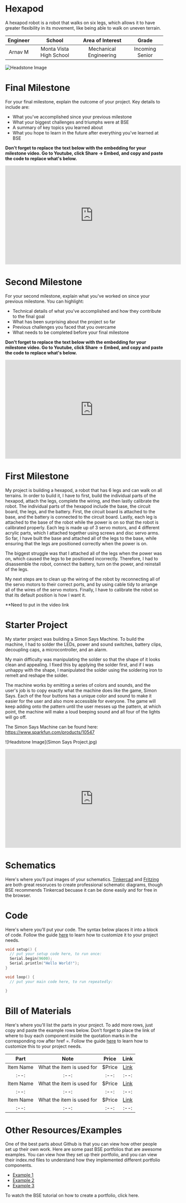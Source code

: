 # Hexapod
A hexapod robot is a robot that walks on six legs, which allows it to have greater flexibility in its movement, like being able to walk on uneven terrain.

| **Engineer** | **School** | **Area of Interest** | **Grade** |
|:--:|:--:|:--:|:--:|
| Arnav M | Monta Vista High School | Mechanical Engineering | Incoming Senior

![Headstone Image]()
  
# Final Milestone
For your final milestone, explain the outcome of your project. Key details to include are:
- What you've accomplished since your previous milestone
- What your biggest challenges and triumphs were at BSE
- A summary of key topics you learned about
- What you hope to learn in the future after everything you've learned at BSE

**Don't forget to replace the text below with the embedding for your milestone video. Go to Youtube, click Share -> Embed, and copy and paste the code to replace what's below.**

<iframe width="560" height="315" src="https://www.youtube.com/embed/F7M7imOVGug" title="YouTube video player" frameborder="0" allow="accelerometer; autoplay; clipboard-write; encrypted-media; gyroscope; picture-in-picture; web-share" allowfullscreen></iframe>

# Second Milestone
For your second milestone, explain what you've worked on since your previous milestone. You can highlight:
- Technical details of what you've accomplished and how they contribute to the final goal
- What has been surprising about the project so far
- Previous challenges you faced that you overcame
- What needs to be completed before your final milestone 

**Don't forget to replace the text below with the embedding for your milestone video. Go to Youtube, click Share -> Embed, and copy and paste the code to replace what's below.**

<iframe width="560" height="315" src="https://www.youtube.com/embed/y3VAmNlER5Y" title="YouTube video player" frameborder="0" allow="accelerometer; autoplay; clipboard-write; encrypted-media; gyroscope; picture-in-picture; web-share" allowfullscreen></iframe>

# First Milestone
My project is building a hexapod, a robot that has 6 legs and can walk on all terrains. In order to build it, I have to first, build the individual parts of the hexapod, attach the legs, complete the wiring, and then lastly calibrate the robot. The individual parts of the hexapod include the base, the circuit board, the legs, and the battery. First, the circuit board is attached to the base, and the battery is connected to the circuit board. Lastly, each leg is attached to the base of the robot while the power is on so that the robot is calibrated properly. Each leg is made up of 3 servo motors, and 4 different acrylic parts, which I attached together using screws and disc servo arms.
So far, I have built the base and attached all of the legs to the base, while ensuring that the legs are positioned correctly when the power is on. 

The biggest struggle was that I attached all of the legs when the power was on, which caused the legs to be positioned incorrectly. Therefore, I had to disassemble the robot, connect the battery, turn on the power, and reinstall of the legs.

My next steps are to clean up the wiring of the robot by reconnecting all of the servo motors to their correct ports, and by using cable tidy to arrange all of the wires of the servo motors. Finally, I have to calibrate the robot so that its default position is how I want it.

**Need to put in the video link

# Starter Project
My starter project was building a Simon Says Machine. To build the machine, I had to solder the LEDs, power and sound switches, battery clips, decoupling caps, a microcontroller, and an alarm. 

My main difficulty was manipulating the solder so that the shape of it looks clean and appealing. I fixed this by applying the solder first, and if I was unhappy with the shape, I manipulated the solder using the soldering iron to remelt and reshape the solder. 

The machine works by emitting a series of colors and sounds, and the user's job is to copy exactly what the machine does like the game, Simon Says. Each of the four buttons has a unique color and sound to make it easier for the user and also more accessible for everyone. The game will keep adding onto the pattern until the user messes up the pattern, at which point, the machine will make a loud beeping sound and all four of the lights will go off.

The Simon Says Machine can be found here: https://www.sparkfun.com/products/10547

![Headstone Image](Simon Says Project.jpg)

<iframe width="560" height="315" src="https://www.youtube.com/embed/Bm8i1o8ru9k" title="YouTube video player" frameborder="0" allow="accelerometer; autoplay; clipboard-write; encrypted-media; gyroscope; picture-in-picture; web-share" allowfullscreen></iframe>

# Schematics 
Here's where you'll put images of your schematics. [Tinkercad](https://www.tinkercad.com/blog/official-guide-to-tinkercad-circuits) and [Fritzing](https://fritzing.org/learning/) are both great resoruces to create professional schematic diagrams, though BSE recommends Tinkercad becuase it can be done easily and for free in the browser. 

# Code
Here's where you'll put your code. The syntax below places it into a block of code. Follow the guide [here]([url](https://www.markdownguide.org/extended-syntax/)) to learn how to customize it to your project needs. 

```c++
void setup() {
  // put your setup code here, to run once:
  Serial.begin(9600);
  Serial.println("Hello World!");
}

void loop() {
  // put your main code here, to run repeatedly:

}
```

# Bill of Materials
Here's where you'll list the parts in your project. To add more rows, just copy and paste the example rows below.
Don't forget to place the link of where to buy each component inside the quotation marks in the corresponding row after href =. Follow the guide [here]([url](https://www.markdownguide.org/extended-syntax/)) to learn how to customize this to your project needs. 

| **Part** | **Note** | **Price** | **Link** |
|:--:|:--:|:--:|:--:|
| Item Name | What the item is used for | $Price | <a href="https://www.amazon.com/Arduino-A000066-ARDUINO-UNO-R3/dp/B008GRTSV6/"> Link </a> |
|:--:|:--:|:--:|:--:|
| Item Name | What the item is used for | $Price | <a href="https://www.amazon.com/Arduino-A000066-ARDUINO-UNO-R3/dp/B008GRTSV6/"> Link </a> |
|:--:|:--:|:--:|:--:|
| Item Name | What the item is used for | $Price | <a href="https://www.amazon.com/Arduino-A000066-ARDUINO-UNO-R3/dp/B008GRTSV6/"> Link </a> |
|:--:|:--:|:--:|:--:|

# Other Resources/Examples
One of the best parts about Github is that you can view how other people set up their own work. Here are some past BSE portfolios that are awesome examples. You can view how they set up their portfolio, and you can view their index.md files to understand how they implemented different portfolio components.
- [Example 1](https://trashytuber.github.io/YimingJiaBlueStamp/)
- [Example 2](https://sviatil0.github.io/Sviatoslav_BSE/)
- [Example 3](https://arneshkumar.github.io/arneshbluestamp/)

To watch the BSE tutorial on how to create a portfolio, click here.
